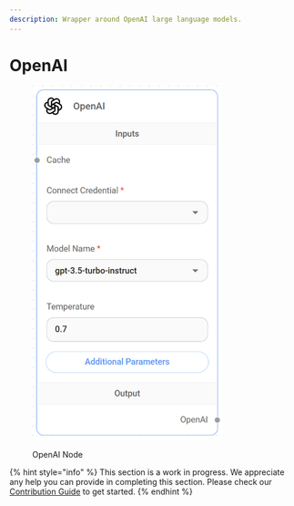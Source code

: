 ```yaml
---
description: Wrapper around OpenAI large language models.
---
```


# OpenAI

<figure><img src="../../../.gitbook/assets/image (7) (1) (1).png" alt="" width="334"><figcaption><p>OpenAI Node</p></figcaption></figure>

{% hint style="info" %}
This section is a work in progress. We appreciate any help you can provide in completing this section. Please check our [Contribution Guide](broken-reference) to get started.
{% endhint %}
